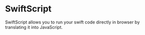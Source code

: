 SwiftScript
===========

SwiftScript allows you to run your swift code directly in browser by translating it into JavaScript.
